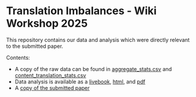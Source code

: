 Translation Imbalances - Wiki Workshop 2025
===

This repository contains our data and analysis which were directly relevant to the submitted paper.

Contents:
* A copy of the raw data can be found in [aggregate_stats.csv](./aggregate_stats.csv) and [content_translation_stats.csv](./content_translation_stats.csv)
* Data analysis is available as a [livebook](./data.livemd), [html](./data.html), and [pdf](./data.pdf)
* A [copy of the submitted paper](./wikiworkshop_2025_paper_33-final.pdf)
